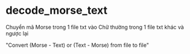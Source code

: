 # decode_morse_text

Chuyển mã Morse trong 1 file txt vào Chữ thường trong 1 file txt khác và ngược lại

"Convert (Morse - Text) or (Text - Morse) from file to file"

